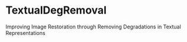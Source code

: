 # TextualDegRemoval
Improving Image Restoration through Removing Degradations in Textual Representations
